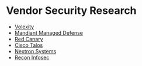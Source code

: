 # Vendor Security Research

- [Volexity]()
- [Mandiant Managed Defense]()
- [Red Canary]()
- [Cisco Talos]()
- [Nextron Systems]()
- [Recon Infosec]()


